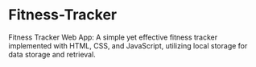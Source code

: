 # Fitness-Tracker
Fitness Tracker Web App: A simple yet effective fitness tracker implemented with HTML, CSS, and JavaScript, utilizing local storage for data storage and retrieval.
